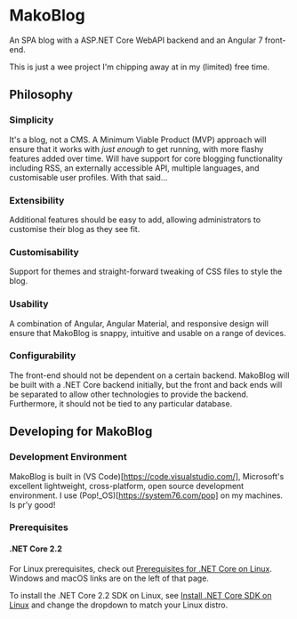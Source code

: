 # MakoBlog
An SPA blog with a ASP.NET Core WebAPI backend and an Angular 7 front-end.

This is just a wee project I'm chipping away at in my (limited) free time.

## Philosophy
### Simplicity
It's a blog, not a CMS. A Minimum Viable Product (MVP) approach will ensure that it works with *just enough* to get running, with more flashy features added over time. Will have support for core blogging functionality including RSS, an externally accessible API, multiple languages, and customisable user profiles. With that said...

### Extensibility
Additional features should be easy to add, allowing administrators to customise their blog as they see fit.

### Customisability
Support for themes and straight-forward tweaking of CSS files to style the blog.

### Usability
A combination of Angular, Angular Material, and responsive design will ensure that MakoBlog is snappy, intuitive and usable on a range of devices.

### Configurability
The front-end should not be dependent on a certain backend. MakoBlog will be built with a .NET Core backend initially, but the front and back ends will be separated to allow other technologies to provide the backend. Furthermore, it should not be tied to any particular database.

## Developing for MakoBlog
### Development Environment
MakoBlog is built in (VS Code)[https://code.visualstudio.com/], Microsoft's excellent lightweight, cross-platform, open source development environment. I use (Pop!\_OS)[https://system76.com/pop] on my machines. Is pr'y good!

### Prerequisites
#### .NET Core 2.2
For Linux prerequisites, check out [Prerequisites for .NET Core on Linux](https://docs.microsoft.com/en-us/dotnet/core/linux-prerequisites?tabs=netcore2x). Windows and macOS links are on the left of that page.

To install the .NET Core 2.2 SDK on Linux, see [Install .NET Core SDK on Linux](https://dotnet.microsoft.com/download/linux-package-manager/ubuntu18-10/sdk-current) and change the dropdown to match your Linux distro.
